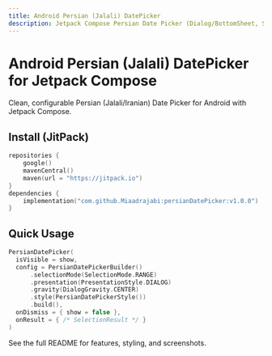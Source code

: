 ```yaml
---
title: Android Persian (Jalali) DatePicker
description: Jetpack Compose Persian Date Picker (Dialog/BottomSheet, Single/Multiple/Range) with full styling.
---
```


# Android Persian (Jalali) DatePicker for Jetpack Compose

Clean, configurable Persian (Jalali/Iranian) Date Picker for Android with Jetpack Compose.

## Install (JitPack)
```kotlin
repositories {
    google()
    mavenCentral()
    maven(url = "https://jitpack.io")
}
dependencies {
    implementation("com.github.Miaadrajabi:persianDatePicker:v1.0.0")
}
```

## Quick Usage
```kotlin
PersianDatePicker(
  isVisible = show,
  config = PersianDatePickerBuilder()
      .selectionMode(SelectionMode.RANGE)
      .presentation(PresentationStyle.DIALOG)
      .gravity(DialogGravity.CENTER)
      .style(PersianDatePickerStyle())
      .build(),
  onDismiss = { show = false },
  onResult = { /* SelectionResult */ }
)
```

See the full README for features, styling, and screenshots.

